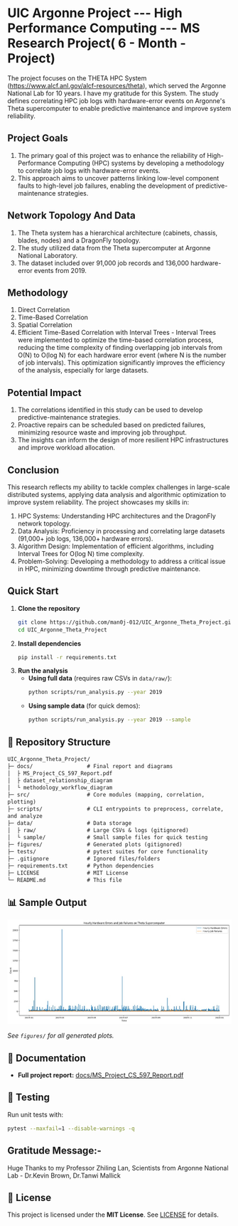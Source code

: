 # UIC Argonne Project --- High Performance Computing --- MS Research Project( 6 - Month - Project)

The project focuses on the THETA HPC System (https://www.alcf.anl.gov/alcf-resources/theta), which served the Argonne National Lab for 10 years. I have my gratitude for this System. The study defines correlating HPC job logs with hardware-error events on Argonne's Theta supercomputer to enable predictive maintenance and improve system reliability.

## Project Goals
1. The primary goal of this project was to enhance the reliability of High-Performance Computing (HPC) systems by developing a methodology to correlate job logs with hardware-error events.
2. This approach aims to uncover patterns linking low-level component faults to high-level job failures, enabling the development of predictive-maintenance strategies.

## Network Topology And Data
1. The Theta system has a hierarchical architecture (cabinets, chassis, blades, nodes) and a DragonFly topology.
2. The study utilized data from the Theta supercomputer at Argonne National Laboratory.
3. The dataset included over 91,000 job records and 136,000 hardware-error events from 2019.

## Methodology 
1. Direct Correlation
2. Time-Based Correlation
3. Spatial Correlation
4. Efficient Time-Based Correlation with Interval Trees - Interval Trees were implemented to optimize the time-based correlation process, reducing the time complexity of finding overlapping job intervals from O(N) to O(log N) for each hardware error event (where N is the number of job intervals). This optimization significantly improves the efficiency of the analysis, especially for large datasets.

## Potential Impact
1. The correlations identified in this study can be used to develop predictive-maintenance strategies.
2. Proactive repairs can be scheduled based on predicted failures, minimizing resource waste and improving job throughput.
3. The insights can inform the design of more resilient HPC infrastructures and improve workload allocation.

## Conclusion

This research reflects my ability to tackle complex challenges in large-scale distributed systems, applying data analysis and algorithmic optimization to improve system reliability. 
The project showcases my skills in:
1. HPC Systems: Understanding HPC architectures and the DragonFly network topology.
2. Data Analysis: Proficiency in processing and correlating large datasets (91,000+ job logs, 136,000+ hardware errors).
3. Algorithm Design: Implementation of efficient algorithms, including Interval Trees for O(log N) time complexity.
4. Problem-Solving: Developing a methodology to address a critical issue in HPC, minimizing downtime through predictive maintenance.


##  Quick Start

1. **Clone the repository**
   ```bash
   git clone https://github.com/man0j-012/UIC_Argonne_Theta_Project.git
   cd UIC_Argonne_Theta_Project
   ```
2. **Install dependencies**
   ```bash
   pip install -r requirements.txt
   ```
3. **Run the analysis**
   - **Using full data** (requires raw CSVs in `data/raw/`):
     ```bash
     python scripts/run_analysis.py --year 2019
     ```
   - **Using sample data** (for quick demos):
     ```bash
     python scripts/run_analysis.py --year 2019 --sample
     ```

## 📁 Repository Structure

```
UIC_Argonne_Theta_Project/
├─ docs/                 # Final report and diagrams
│  ├ MS_Project_CS_597_Report.pdf
│  ├ dataset_relationship_diagram
│  └ methodology_workflow_diagram
├─ src/                  # Core modules (mapping, correlation, plotting)
├─ scripts/              # CLI entrypoints to preprocess, correlate, and analyze
├─ data/                 # Data storage
│  ├ raw/                # Large CSVs & logs (gitignored)
│  └ sample/             # Small sample files for quick testing
├─ figures/              # Generated plots (gitignored)
├─ tests/                # pytest suites for core functionality
├─ .gitignore            # Ignored files/folders
├─ requirements.txt      # Python dependencies
├─ LICENSE               # MIT License
└─ README.md             # This file
```

## 📊 Sample Output

![Sample Correlation Heatmap](figures/Hourly_Hardware_Errors.jpeg)

*See `figures/` for all generated plots.*

## 📄 Documentation

- **Full project report:** [docs/MS_Project_CS_597_Report.pdf](docs/MS_Project_CS_597_Report.pdf)

## 🧪 Testing

Run unit tests with:
```bash
pytest --maxfail=1 --disable-warnings -q
```

## Gratitude Message:- 
Huge Thanks to my Professor Zhiling Lan, Scientists from Argonne National Lab - Dr.Kevin Brown, Dr.Tanwi Mallick

## 📄 License

This project is licensed under the **MIT License**. See [LICENSE](LICENSE) for details.

